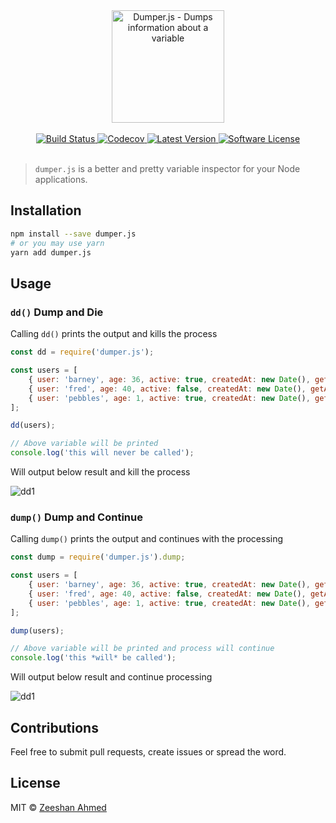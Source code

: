 <div align="center">
	<img src="https://cdn.rawgit.com/zeeshanu/dumper.js/master/logo.svg" height="180" alt="Dumper.js - Dumps information about a variable">
	<br/><br/>
	<a href="https://travis-ci.org/zeeshanu/dumper.js">
		<img src="https://img.shields.io/travis/zeeshanu/dumper.js/master.svg?style=flat-square" alt="Build Status">
	</a>
	<a href="https://github.com/zeeshanu/dumper.js">
		<img src="https://img.shields.io/codecov/c/github/zeeshanu/dumper.js.svg?style=flat-square" alt="Codecov">
	</a>
	<a href="https://github.com/zeeshanu/dumper.js/releases">
		<img src="https://img.shields.io/github/release/zeeshanu/dumper.js.svg?style=flat-square" alt="Latest Version">
	</a>
	<a href="#">
		<img src="https://img.shields.io/badge/license-MIT-brightgreen.svg?style=flat-square" alt="Software License">
	</a>
	<br/><br/>
</div>

> `dumper.js` is a better and pretty variable inspector for your Node applications.

## Installation

```bash
npm install --save dumper.js
# or you may use yarn
yarn add dumper.js
```

## Usage

### `dd()` Dump and Die

Calling `dd()` prints the output and kills the process

```js
const dd = require('dumper.js');

const users = [
    { user: 'barney', age: 36, active: true, createdAt: new Date(), getAge: () => this.age },
    { user: 'fred', age: 40, active: false, createdAt: new Date(), getAge: () => this.age },
    { user: 'pebbles', age: 1, active: true, createdAt: new Date(), getAge: () => this.age }
];

dd(users);

// Above variable will be printed
console.log('this will never be called');
```

Will output below result and kill the process

![dd1](https://i.imgur.com/8eYdVN0.png)

### `dump()` Dump and Continue

Calling `dump()` prints the output and continues with the processing

```javascript
const dump = require('dumper.js').dump;

const users = [
    { user: 'barney', age: 36, active: true, createdAt: new Date(), getAge: () => this.age },
    { user: 'fred', age: 40, active: false, createdAt: new Date(), getAge: () => this.age },
    { user: 'pebbles', age: 1, active: true, createdAt: new Date(), getAge: () => this.age }
];

dump(users);

// Above variable will be printed and process will continue
console.log('this *will* be called');
```

Will output below result and continue processing

![dd1](https://i.imgur.com/8eYdVN0.png)

## Contributions

Feel free to submit pull requests, create issues or spread the word.

## License

MIT &copy; [Zeeshan Ahmed](https://twitter.com/zeeshanu)
